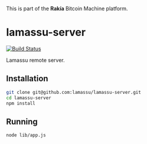 This is part of the **Rakía** Bitcoin Machine platform.

# lamassu-server

[![Build Status](https://travis-ci.org/lamassu/lamassu-server.svg?branch=master)](https://travis-ci.org/lamassu/lamassu-server)

Lamassu remote server.

## Installation

```sh
git clone git@github.com:lamassu/lamassu-server.git
cd lamassu-server
npm install
```

## Running
```sh
node lib/app.js
```
